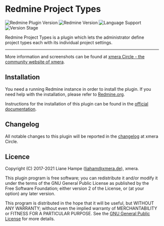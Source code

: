 # Redmine Project Types

![Redmine Plugin Version](https://img.shields.io/badge/Redmine_Plugin-v4.0.2-red) ![Redmine Version](https://img.shields.io/badge/Redmine-v4.x.x-blue) ![Language Support](https://img.shields.io/badge/Languages-en,_de-green) ![Version Stage](https://img.shields.io/badge/Stage-development-important)

Redmine Project Types is a plugin which lets the administrator define project
types each with its individual project settings.

---

More information and screenshots can be found at
[xmera Circle - the  community website of xmera](https://circle.xmera.de).

## Installation

You need a running Redmine instance in order to install the plugin. If you need help with the installation, please refer to [Redmine.org](https://redmine.org).

Instructions for the installation of this plugin can be found in the [official documentation](https://circle.xmera.de/projects/redmine-project-types/wiki/Documentation).

## Changelog

All notable changes to this plugin will be reported in the [changelog](https://circle.xmera.de/projects/redmine-project-types/wiki/Changelog) at xmera Circle.

## Licence

Copyright (C) 2017-2021 Liane Hampe (<liaham@xmera.de>), xmera.

This plugin program is free software; you can redistribute it and/or
modify it under the terms of the GNU General Public License
as published by the Free Software Foundation; either version 2
of the License, or (at your option) any later version.

This program is distributed in the hope that it will be useful,
but WITHOUT ANY WARRANTY; without even the implied warranty of
MERCHANTABILITY or FITNESS FOR A PARTICULAR PURPOSE.  See the
[GNU General Public License](https://www.gnu.org/licenses/old-licenses/gpl-2.0.en.html) for more details.
